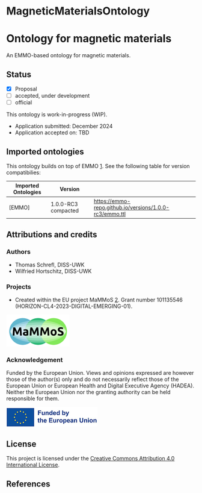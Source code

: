 # MagneticMaterialsOntology

Ontology for magnetic materials
===============================
An EMMO-based ontology for magnetic materials.

Status
------
- [X] Proposal
- [ ] accepted, under development
- [ ] official

This ontology is work-in-progress (WIP).

* Application submitted: December 2024
* Application accepted on: TBD


Imported ontologies
-------------------
This ontology builds on top of EMMO [1]. See the following table for version
compatibilies:

| Imported Ontologies  | Version             |      |
| -------------------- | --------------------| --------- |
| [EMMO]            | 1.0.0-RC3 compacted | https://emmo-repo.github.io/versions/1.0.0-rc3/emmo.ttl |


Attributions and credits
------------------------
### Authors
- Thomas Schrefl, DISS-UWK
- Wilfried Hortschitz, DISS-UWK

### Projects
- Created within the EU project MaMMoS [2]. Grant number 101135546 (HORIZON-CL4-2023-DIGITAL-EMERGING-01).

![image info](img/mammos.png)

### Acknowledgement

Funded by the European Union. Views and opinions expressed are however those of the author(s) only and do not necessarily reflect those of the European Union or European Health and Digital Executive Agency (HADEA). Neither the European Union nor the granting authority can be held responsible for them.

![image info](img/euflag.png)

## License
This project is licensed under the [Creative Commons Attribution 4.0 International License](http://creativecommons.org/licenses/by/4.0/).

## References

[1]: https://github.com/emmo-repo/EMMO
[2]: https://mammos-project.github.io/